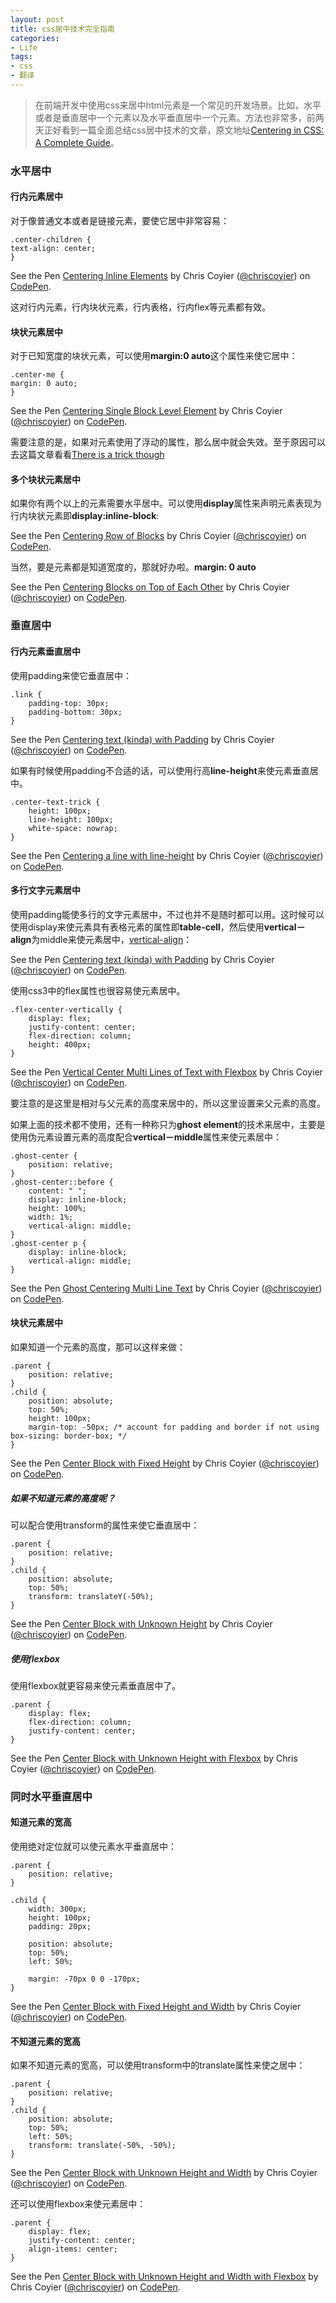 ```yaml
---
layout: post
title: css居中技术完全指南
categories:
- Life
tags:
- css
- 翻译
---
```


> 在前端开发中使用css来居中html元素是一个常见的开发场景。比如，水平或者是垂直居中一个元素以及水平垂直居中一个元素。方法也非常多，前两天正好看到一篇全面总结css居中技术的文章，原文地址[Centering in CSS: A Complete Guide](http://css-tricks.com/centering-css-complete-guide/)。

### 水平居中

#### 行内元素居中

对于像普通文本或者是链接元素，要使它居中非常容易：

	.center-children {
  	text-align: center;
	}
	
<p data-height="268" data-theme-id="0" data-slug-hash="HulzB" data-default-tab="result" class='codepen'>See the Pen <a href='http://codepen.io/chriscoyier/pen/HulzB/'>Centering Inline Elements</a> by Chris Coyier (<a href='http://codepen.io/chriscoyier'>@chriscoyier</a>) on <a href='http://codepen.io'>CodePen</a>.</p>
<script async src="//codepen.io/assets/embed/ei.js"></script>

这对行内元素，行内块状元素，行内表格，行内flex等元素都有效。

#### 块状元素居中

对于已知宽度的块状元素，可以使用**margin:0 auto**这个属性来使它居中：

	.center-me {
  	margin: 0 auto;
	}
	
<p data-height="268" data-theme-id="0" data-slug-hash="eszon" data-default-tab="result" class='codepen'>See the Pen <a href='http://codepen.io/chriscoyier/pen/eszon/'>Centering Single Block Level Element</a> by Chris Coyier (<a href='http://codepen.io/chriscoyier'>@chriscoyier</a>) on <a href='http://codepen.io'>CodePen</a>.</p>
<script async src="//codepen.io/assets/embed/ei.js"></script>

需要注意的是，如果对元素使用了浮动的属性，那么居中就会失效。至于原因可以去这篇文章看看[There is a trick though](http://css-tricks.com/float-center/)

#### 多个块状元素居中

如果你有两个以上的元素需要水平居中。可以使用**display**属性来声明元素表现为行内块状元素即**display:inline-block**:

<p data-height="327" data-theme-id="0" data-slug-hash="ebing" data-default-tab="result" class='codepen'>See the Pen <a href='http://codepen.io/chriscoyier/pen/ebing/'>Centering Row of Blocks</a> by Chris Coyier (<a href='http://codepen.io/chriscoyier'>@chriscoyier</a>) on <a href='http://codepen.io'>CodePen</a>.</p>
<script async src="//codepen.io/assets/embed/ei.js"></script>

当然，要是元素都是知道宽度的，那就好办啦。**margin: 0 auto**

<p data-height="268" data-theme-id="0" data-slug-hash="haCGt" data-default-tab="result" class='codepen'>See the Pen <a href='http://codepen.io/chriscoyier/pen/haCGt/'>Centering Blocks on Top of Each Other</a> by Chris Coyier (<a href='http://codepen.io/chriscoyier'>@chriscoyier</a>) on <a href='http://codepen.io'>CodePen</a>.</p>
<script async src="//codepen.io/assets/embed/ei.js"></script>

### 垂直居中

#### 行内元素垂直居中

使用padding来使它垂直居中：

	.link {
  		padding-top: 30px;
  		padding-bottom: 30px;
	}
	
<p data-height="268" data-theme-id="0" data-slug-hash="ldcwq" data-default-tab="result" class='codepen'>See the Pen <a href='http://codepen.io/chriscoyier/pen/ldcwq/'>Centering text (kinda) with Padding</a> by Chris Coyier (<a href='http://codepen.io/chriscoyier'>@chriscoyier</a>) on <a href='http://codepen.io'>CodePen</a>.</p>
<script async src="//codepen.io/assets/embed/ei.js"></script>

如果有时候使用padding不合适的话，可以使用行高**line-height**来使元素垂直居中。

	.center-text-trick {
  		height: 100px;
  		line-height: 100px;
  		white-space: nowrap;
	}
	
<p data-height="268" data-theme-id="0" data-slug-hash="LxHmK" data-default-tab="result" class='codepen'>See the Pen <a href='http://codepen.io/chriscoyier/pen/LxHmK/'>Centering a line with line-height</a> by Chris Coyier (<a href='http://codepen.io/chriscoyier'>@chriscoyier</a>) on <a href='http://codepen.io'>CodePen</a>.</p>
<script async src="//codepen.io/assets/embed/ei.js"></script>

#### 多行文字元素居中

使用padding能使多行的文字元素居中，不过也并不是随时都可以用。这时候可以使用display来使元素具有表格元素的属性即**table-cell**，然后使用**vertical－align**为middle来使元素居中，[vertical-align](http://css-tricks.com/what-is-vertical-align/)：

<p data-height="268" data-theme-id="0" data-slug-hash="ekoFx" data-default-tab="result" class='codepen'>See the Pen <a href='http://codepen.io/chriscoyier/pen/ekoFx/'>Centering text (kinda) with Padding</a> by Chris Coyier (<a href='http://codepen.io/chriscoyier'>@chriscoyier</a>) on <a href='http://codepen.io'>CodePen</a>.</p>
<script async src="//codepen.io/assets/embed/ei.js"></script>

使用css3中的flex属性也很容易使元素居中。

	.flex-center-vertically {
  		display: flex;
  		justify-content: center;
  		flex-direction: column;
  		height: 400px;		
  	}
  	
<p data-height="268" data-theme-id="0" data-slug-hash="uHygv" data-default-tab="result" class='codepen'>See the Pen <a href='http://codepen.io/chriscoyier/pen/uHygv/'>Vertical Center Multi Lines of Text with Flexbox</a> by Chris Coyier (<a href='http://codepen.io/chriscoyier'>@chriscoyier</a>) on <a href='http://codepen.io'>CodePen</a>.</p>
<script async src="//codepen.io/assets/embed/ei.js"></script>

要注意的是这里是相对与父元素的高度来居中的，所以这里设置来父元素的高度。

如果上面的技术都不使用，还有一种称只为**ghost element**的技术来居中，主要是使用伪元素设置元素的高度配合**vertical－middle**属性来使元素居中：

	.ghost-center {
  		position: relative;
	}
	.ghost-center::before {
  		content: " ";
  		display: inline-block;
  		height: 100%;
  		width: 1%;
  		vertical-align: middle;
	}
	.ghost-center p {
  		display: inline-block;
  		vertical-align: middle;
	}
	
<p data-height="268" data-theme-id="0" data-slug-hash="ofwgD" data-default-tab="result" class='codepen'>See the Pen <a href='http://codepen.io/chriscoyier/pen/ofwgD/'>Ghost Centering Multi Line Text</a> by Chris Coyier (<a href='http://codepen.io/chriscoyier'>@chriscoyier</a>) on <a href='http://codepen.io'>CodePen</a>.</p>
<script async src="//codepen.io/assets/embed/ei.js"></script>

#### 块状元素居中

如果知道一个元素的高度，那可以这样来做：

	.parent {
  		position: relative;
	}
	.child {
  		position: absolute;
  		top: 50%;
  		height: 100px;
  		margin-top: -50px; /* account for padding and border if not using box-sizing: border-box; */
	}
	
<p data-height="371" data-theme-id="0" data-slug-hash="HiydJ" data-default-tab="result" class='codepen'>See the Pen <a href='http://codepen.io/chriscoyier/pen/HiydJ/'>Center Block with Fixed Height</a> by Chris Coyier (<a href='http://codepen.io/chriscoyier'>@chriscoyier</a>) on <a href='http://codepen.io'>CodePen</a>.</p>
<script async src="//codepen.io/assets/embed/ei.js"></script>

##### 如果不知道元素的高度呢？

可以配合使用transform的属性来使它垂直居中：

	.parent {
  		position: relative;
	}
	.child {
  		position: absolute;
  		top: 50%;
  		transform: translateY(-50%);
	}
	
<p data-height="369" data-theme-id="0" data-slug-hash="lpema" data-default-tab="result" class='codepen'>See the Pen <a href='http://codepen.io/chriscoyier/pen/lpema/'>Center Block with Unknown Height</a> by Chris Coyier (<a href='http://codepen.io/chriscoyier'>@chriscoyier</a>) on <a href='http://codepen.io'>CodePen</a>.</p>
<script async src="//codepen.io/assets/embed/ei.js"></script>

##### 使用flexbox

使用flexbox就更容易来使元素垂直居中了。

	.parent {
  		display: flex;
  		flex-direction: column;
  		justify-content: center;
	}
	
<p data-height="413" data-theme-id="0" data-slug-hash="FqDyi" data-default-tab="result" class='codepen'>See the Pen <a href='http://codepen.io/chriscoyier/pen/FqDyi/'>Center Block with Unknown Height with Flexbox</a> by Chris Coyier (<a href='http://codepen.io/chriscoyier'>@chriscoyier</a>) on <a href='http://codepen.io'>CodePen</a>.</p>
<script async src="//codepen.io/assets/embed/ei.js"></script>

### 同时水平垂直居中

#### 知道元素的宽高

使用绝对定位就可以使元素水平垂直居中：

	.parent {
  		position: relative;
	}

	.child {
  		width: 300px;
  		height: 100px;
  		padding: 20px;

  		position: absolute;
  		top: 50%;
  		left: 50%;

  		margin: -70px 0 0 -170px;
	}
	
<p data-height="354" data-theme-id="0" data-slug-hash="JGofm" data-default-tab="result" class='codepen'>See the Pen <a href='http://codepen.io/chriscoyier/pen/JGofm/'>Center Block with Fixed Height and Width</a> by Chris Coyier (<a href='http://codepen.io/chriscoyier'>@chriscoyier</a>) on <a href='http://codepen.io'>CodePen</a>.</p>
<script async src="//codepen.io/assets/embed/ei.js"></script>

#### 不知道元素的宽高

如果不知道元素的宽高，可以使用transform中的translate属性来使之居中：

	.parent {
  		position: relative;
	}
	.child {
  		position: absolute;
  		top: 50%;
  		left: 50%;
  		transform: translate(-50%, -50%);
	}
	
<p data-height="346" data-theme-id="0" data-slug-hash="lgFiq" data-default-tab="result" class='codepen'>See the Pen <a href='http://codepen.io/chriscoyier/pen/lgFiq/'>Center Block with Unknown Height and Width</a> by Chris Coyier (<a href='http://codepen.io/chriscoyier'>@chriscoyier</a>) on <a href='http://codepen.io'>CodePen</a>.</p>
<script async src="//codepen.io/assets/embed/ei.js"></script>

还可以使用flexbox来使元素居中：

	.parent {
  		display: flex;
  		justify-content: center;
  		align-items: center;
	}
	
<p data-height="354" data-theme-id="0" data-slug-hash="msItD" data-default-tab="result" class='codepen'>See the Pen <a href='http://codepen.io/chriscoyier/pen/msItD/'>Center Block with Unknown Height and Width with Flexbox</a> by Chris Coyier (<a href='http://codepen.io/chriscoyier'>@chriscoyier</a>) on <a href='http://codepen.io'>CodePen</a>.</p>
<script async src="//codepen.io/assets/embed/ei.js"></script>






